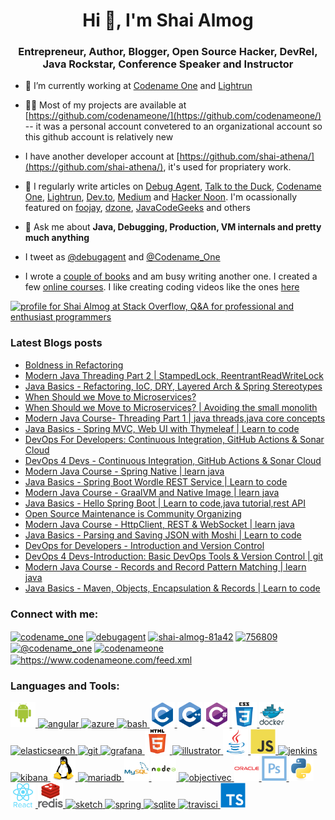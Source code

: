 <h1 align="center">Hi 👋, I'm Shai Almog</h1>
<h3 align="center">Entrepreneur, Author, Blogger, Open Source Hacker, DevRel, Java Rockstar, Conference Speaker and Instructor</h3>

- 🔭 I’m currently working at [Codename One](https://www.codenameone.com/) and [Lightrun](https://lightrun.com/)

- 👨‍💻 Most of my projects are available at [https://github.com/codenameone/](https://github.com/codenameone/) -- it was a personal account convetered to an organizational account so this github account is relatively new

- I have another developer account at [https://github.com/shai-athena/](https://github.com/shai-athena/), it's used for propriatery work.

- 📝 I regularly write articles on [Debug Agent](https://debugagent.com/), [Talk to the Duck](https://talktotheduck.dev/), [Codename One](https://www.codenameone.com/blog), [Lightrun](https://lightrun.com/blog/), [Dev.to](https://dev.to/codename_one/), [Medium](https://medium.com/@Codename_One) and [Hacker Noon](https://hackernoon.com/u/Codename_One). I'm ocassionally featured on [foojay](https://foojay.io/), [dzone](https://dzone.com/users/308/sa74997.html), [JavaCodeGeeks](https://www.javacodegeeks.com/user/shai.almog?profiletab=posts) and others

- 💬 Ask me about **Java, Debugging, Production, VM internals and pretty much anything**

- I tweet as [@debugagent](https://twitter.com/debugagent) and [@Codename_One](https://twitter.com/Codename_One)

- I wrote a [couple of books](https://www.goodreads.com/author/list/15647322.Shai_Almog) and am busy writing another one. I created a few [online courses](https://debugagent.com/series/cn1). I like creating coding videos like the ones [here](https://twitter.com/debugagent/status/1491075324805001219?s=20&t=Ea8IbuSaYngwZ7CbFfg14w)

<a href="https://stackoverflow.com/users/756809/shai-almog"><img src="https://stackoverflow.com/users/flair/756809.png" width="208" height="58" alt="profile for Shai Almog at Stack Overflow, Q&amp;A for professional and enthusiast programmers" title="profile for Shai Almog at Stack Overflow, Q&amp;A for professional and enthusiast programmers"></a>

### Latest Blogs posts
<!-- BLOG-POST-LIST:START -->
- [Boldness in Refactoring](https://debugagent.com/boldness-in-refactoring)
- [Modern Java Threading Part 2 | StampedLock, ReentrantReadWriteLock](https://www.youtube.com/watch?v=pOrhJ8o9TT0)
- [Java Basics - Refactoring, IoC, DRY, Layered Arch &amp; Spring Stereotypes](https://www.youtube.com/watch?v=sOOKQrQyaA8)
- [When Should we Move to Microservices?](https://debugagent.com/when-should-we-move-to-microservices)
- [When Should we Move to Microservices? | Avoiding the small monolith](https://www.youtube.com/watch?v=PrFZB9NqZ5E)
- [Modern Java Course- Threading Part 1 | java threads,java core concepts](https://www.youtube.com/watch?v=pUnX8r-6IIo)
- [Java Basics - Spring MVC, Web UI with Thymeleaf | Learn to code](https://www.youtube.com/watch?v=4sob3PDrYlk)
- [DevOps For Developers: Continuous Integration, GitHub Actions &amp; Sonar Cloud](https://debugagent.com/continuous-integration-github-actions-sonar-cloud)
- [DevOps 4 Devs - Continuous Integration, GitHub Actions &amp; Sonar Cloud](https://www.youtube.com/watch?v=NaL5il6cLGQ)
- [Modern Java Course - Spring Native | learn java](https://www.youtube.com/watch?v=delrnaidO4I)
- [Java Basics - Spring Boot Wordle REST Service | Learn to code](https://www.youtube.com/watch?v=modArOd-uD0)
- [Modern Java Course - GraalVM and Native Image | learn java](https://www.youtube.com/watch?v=n3M8DF-YLzc)
- [Java Basics - Hello Spring Boot | Learn to code,java tutorial,rest API](https://www.youtube.com/watch?v=nenJq_ARWsc)
- [Open Source Maintenance is Community Organizing](https://debugagent.com/open-source-maintenance-is-community-organizing)
- [Modern Java Course - HttpClient, REST &amp; WebSocket | learn java](https://www.youtube.com/watch?v=q3i7lyuERF4)
- [Java Basics - Parsing and Saving JSON with Moshi | Learn to code](https://www.youtube.com/watch?v=LKz00y6H7ww)
- [DevOps for Developers - Introduction and Version Control](https://debugagent.com/devops-for-developers-introduction-and-version-control)
- [DevOps 4 Devs-Introduction: Basic DevOps Tools &amp; Version Control | git](https://www.youtube.com/watch?v=2HatFLh4xoA)
- [Modern Java Course - Records and Record Pattern Matching | learn java](https://www.youtube.com/watch?v=tSBWPMiJ9zM)
- [Java Basics - Maven, Objects, Encapsulation &amp; Records | Learn to code](https://www.youtube.com/watch?v=TDCBIfHiS5o)
<!-- BLOG-POST-LIST:END -->

<h3 align="left">Connect with me:</h3>
<p align="left">
<a href="https://dev.to/codename_one" target="blank"><img align="center" src="https://cdn.jsdelivr.net/npm/simple-icons@3.0.1/icons/dev-dot-to.svg" alt="codename_one" height="30" width="40" /></a>
<a href="https://twitter.com/debugagent" target="blank"><img align="center" src="https://raw.githubusercontent.com/rahuldkjain/github-profile-readme-generator/master/src/images/icons/Social/twitter.svg" alt="debugagent" height="30" width="40" /></a>
<a href="https://linkedin.com/in/shai-almog-81a42" target="blank"><img align="center" src="https://raw.githubusercontent.com/rahuldkjain/github-profile-readme-generator/master/src/images/icons/Social/linked-in-alt.svg" alt="shai-almog-81a42" height="30" width="40" /></a>
<a href="https://stackoverflow.com/users/756809" target="blank"><img align="center" src="https://raw.githubusercontent.com/rahuldkjain/github-profile-readme-generator/master/src/images/icons/Social/stack-overflow.svg" alt="756809" height="30" width="40" /></a>
<a href="https://medium.com/@codename_one" target="blank"><img align="center" src="https://raw.githubusercontent.com/rahuldkjain/github-profile-readme-generator/master/src/images/icons/Social/medium.svg" alt="@codename_one" height="30" width="40" /></a>
<a href="https://www.youtube.com/c/codenameone" target="blank"><img align="center" src="https://raw.githubusercontent.com/rahuldkjain/github-profile-readme-generator/master/src/images/icons/Social/youtube.svg" alt="codenameone" height="30" width="40" /></a>
<a href="/https://www.codenameone.com/feed.xml" target="blank"><img align="center" src="https://raw.githubusercontent.com/rahuldkjain/github-profile-readme-generator/master/src/images/icons/Social/rss.svg" alt="https://www.codenameone.com/feed.xml" height="30" width="40" /></a>
</p>

<h3 align="left">Languages and Tools:</h3>
<p align="left"> <a href="https://developer.android.com" target="_blank"> <img src="https://raw.githubusercontent.com/devicons/devicon/master/icons/android/android-original-wordmark.svg" alt="android" width="40" height="40"/> </a> <a href="https://angular.io" target="_blank"> <img src="https://angular.io/assets/images/logos/angular/angular.svg" alt="angular" width="40" height="40"/> </a> <a href="https://azure.microsoft.com/en-in/" target="_blank"> <img src="https://www.vectorlogo.zone/logos/microsoft_azure/microsoft_azure-icon.svg" alt="azure" width="40" height="40"/> </a> <a href="https://www.gnu.org/software/bash/" target="_blank"> <img src="https://www.vectorlogo.zone/logos/gnu_bash/gnu_bash-icon.svg" alt="bash" width="40" height="40"/> </a> <a href="https://www.cprogramming.com/" target="_blank"> <img src="https://raw.githubusercontent.com/devicons/devicon/master/icons/c/c-original.svg" alt="c" width="40" height="40"/> </a> <a href="https://www.w3schools.com/cpp/" target="_blank"> <img src="https://raw.githubusercontent.com/devicons/devicon/master/icons/cplusplus/cplusplus-original.svg" alt="cplusplus" width="40" height="40"/> </a> <a href="https://www.w3schools.com/cs/" target="_blank"> <img src="https://raw.githubusercontent.com/devicons/devicon/master/icons/csharp/csharp-original.svg" alt="csharp" width="40" height="40"/> </a> <a href="https://www.w3schools.com/css/" target="_blank"> <img src="https://raw.githubusercontent.com/devicons/devicon/master/icons/css3/css3-original-wordmark.svg" alt="css3" width="40" height="40"/> </a> <a href="https://www.docker.com/" target="_blank"> <img src="https://raw.githubusercontent.com/devicons/devicon/master/icons/docker/docker-original-wordmark.svg" alt="docker" width="40" height="40"/> </a> <a href="https://www.elastic.co" target="_blank"> <img src="https://www.vectorlogo.zone/logos/elastic/elastic-icon.svg" alt="elasticsearch" width="40" height="40"/> </a> <a href="https://git-scm.com/" target="_blank"> <img src="https://www.vectorlogo.zone/logos/git-scm/git-scm-icon.svg" alt="git" width="40" height="40"/> </a> <a href="https://grafana.com" target="_blank"> <img src="https://www.vectorlogo.zone/logos/grafana/grafana-icon.svg" alt="grafana" width="40" height="40"/> </a> <a href="https://www.w3.org/html/" target="_blank"> <img src="https://raw.githubusercontent.com/devicons/devicon/master/icons/html5/html5-original-wordmark.svg" alt="html5" width="40" height="40"/> </a> <a href="https://www.adobe.com/in/products/illustrator.html" target="_blank"> <img src="https://www.vectorlogo.zone/logos/adobe_illustrator/adobe_illustrator-icon.svg" alt="illustrator" width="40" height="40"/> </a> <a href="https://www.java.com" target="_blank"> <img src="https://raw.githubusercontent.com/devicons/devicon/master/icons/java/java-original.svg" alt="java" width="40" height="40"/> </a> <a href="https://developer.mozilla.org/en-US/docs/Web/JavaScript" target="_blank"> <img src="https://raw.githubusercontent.com/devicons/devicon/master/icons/javascript/javascript-original.svg" alt="javascript" width="40" height="40"/> </a> <a href="https://www.jenkins.io" target="_blank"> <img src="https://www.vectorlogo.zone/logos/jenkins/jenkins-icon.svg" alt="jenkins" width="40" height="40"/> </a> <a href="https://www.elastic.co/kibana" target="_blank"> <img src="https://www.vectorlogo.zone/logos/elasticco_kibana/elasticco_kibana-icon.svg" alt="kibana" width="40" height="40"/> </a> <a href="https://www.linux.org/" target="_blank"> <img src="https://raw.githubusercontent.com/devicons/devicon/master/icons/linux/linux-original.svg" alt="linux" width="40" height="40"/> </a> <a href="https://mariadb.org/" target="_blank"> <img src="https://www.vectorlogo.zone/logos/mariadb/mariadb-icon.svg" alt="mariadb" width="40" height="40"/> </a> <a href="https://www.mysql.com/" target="_blank"> <img src="https://raw.githubusercontent.com/devicons/devicon/master/icons/mysql/mysql-original-wordmark.svg" alt="mysql" width="40" height="40"/> </a> <a href="https://nodejs.org" target="_blank"> <img src="https://raw.githubusercontent.com/devicons/devicon/master/icons/nodejs/nodejs-original-wordmark.svg" alt="nodejs" width="40" height="40"/> </a> <a href="https://developer.apple.com/library/archive/documentation/Cocoa/Conceptual/ProgrammingWithObjectiveC/Introduction/Introduction.html" target="_blank"> <img src="https://www.vectorlogo.zone/logos/apple_objectivec/apple_objectivec-icon.svg" alt="objectivec" width="40" height="40"/> </a> <a href="https://www.oracle.com/" target="_blank"> <img src="https://raw.githubusercontent.com/devicons/devicon/master/icons/oracle/oracle-original.svg" alt="oracle" width="40" height="40"/> </a> <a href="https://www.photoshop.com/en" target="_blank"> <img src="https://raw.githubusercontent.com/devicons/devicon/master/icons/photoshop/photoshop-line.svg" alt="photoshop" width="40" height="40"/> </a> <a href="https://www.python.org" target="_blank"> <img src="https://raw.githubusercontent.com/devicons/devicon/master/icons/python/python-original.svg" alt="python" width="40" height="40"/> </a> <a href="https://reactjs.org/" target="_blank"> <img src="https://raw.githubusercontent.com/devicons/devicon/master/icons/react/react-original-wordmark.svg" alt="react" width="40" height="40"/> </a> <a href="https://redis.io" target="_blank"> <img src="https://raw.githubusercontent.com/devicons/devicon/master/icons/redis/redis-original-wordmark.svg" alt="redis" width="40" height="40"/> </a> <a href="https://www.sketch.com/" target="_blank"> <img src="https://www.vectorlogo.zone/logos/sketchapp/sketchapp-icon.svg" alt="sketch" width="40" height="40"/> </a> <a href="https://spring.io/" target="_blank"> <img src="https://www.vectorlogo.zone/logos/springio/springio-icon.svg" alt="spring" width="40" height="40"/> </a> <a href="https://www.sqlite.org/" target="_blank"> <img src="https://www.vectorlogo.zone/logos/sqlite/sqlite-icon.svg" alt="sqlite" width="40" height="40"/> </a> <a href="https://travis-ci.org" target="_blank"> <img src="https://www.vectorlogo.zone/logos/travis-ci/travis-ci-icon.svg" alt="travisci" width="40" height="40"/> </a> <a href="https://www.typescriptlang.org/" target="_blank"> <img src="https://raw.githubusercontent.com/devicons/devicon/master/icons/typescript/typescript-original.svg" alt="typescript" width="40" height="40"/> </a> </p>

